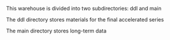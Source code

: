 This warehouse is divided into two subdirectories: ddl and main

The ddl directory stores materials for the final accelerated series

The main directory stores long-term data